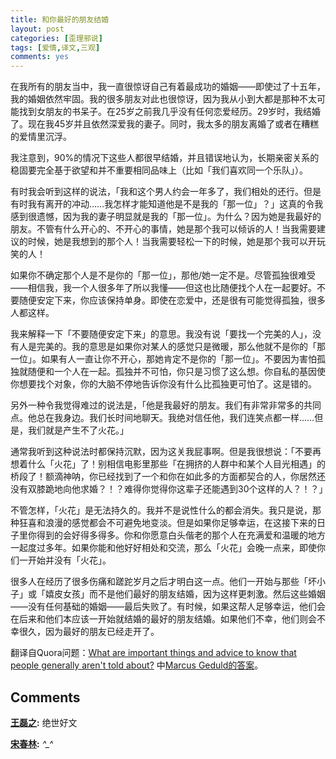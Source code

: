 ```yaml
---
title: 和你最好的朋友结婚
layout: post
categories: [歪理邪说]
tags: [爱情,译文,三观]
comments: yes
---
```


在我所有的朋友当中，我一直很惊讶自己有着最成功的婚姻——即使过了十五年，我的婚姻依然牢固。我的很多朋友对此也很惊讶，因为我从小到大都是那种不太可能找到女朋友的书呆子。在25岁之前我几乎没有任何恋爱经历。29岁时，我结婚了。现在我45岁并且依然深爱我的妻子。同时，我太多的朋友离婚了或者在糟糕的爱情里沉浮。

我注意到，90%的情况下这些人都很早结婚，并且错误地认为，长期亲密关系的稳固要完全基于欲望和并不重要相同品味上（比如「我们喜欢同一个乐队」）。

有时我会听到这样的说法，「我和这个男人约会一年多了，我们相处的还行。但是有时我有离开的冲动……我怎样才能知道他是不是我的「那一位」？」这真的令我感到很遗憾，因为我的妻子明显就是我的「那一位」。为什么？因为她是我最好的朋友。不管有什么开心的、不开心的事情，她是那个我可以倾诉的人！当我需要建议的时候，她是我想到的那个人！当我需要轻松一下的时候，她是那个我可以开玩笑的人！

如果你不确定那个人是不是你的「那一位」，那他/她一定不是。尽管孤独很难受——相信我，我一个人很多年了所以我懂——但这也比随便找个人在一起要好。不要随便安定下来，你应该保持单身。即使在恋爱中，还是很有可能觉得孤独，很多人都这样。

我来解释一下「不要随便安定下来」的意思。我没有说「要找一个完美的人」，没有人是完美的。我的意思是如果你对某人的感觉只是微暖，那么他就不是你的「那一位」。如果有人一直让你不开心，那她肯定不是你的「那一位」。不要因为害怕孤独就随便和一个人在一起。孤独并不可怕，你只是习惯了这么想。你自私的基因使你想要找个对象，你的大脑不停地告诉你没有什么比孤独更可怕了。这是错的。

另外一种令我觉得难过的说法是，「他是我最好的朋友。我们有非常非常多的共同点。他总在我身边。我们长时间地聊天。我绝对信任他，我们连笑点都一样……但是，我们就是产生不了火花。」

通常我听到这种说法时都保持沉默，因为这关我屁事啊。但是我很想说：「不要再想着什么「火花」了！别相信电影里那些「在拥挤的人群中和某个人目光相遇」的桥段了！额滴神呐，你已经找到了一个和你在如此多的方面都契合的人，你居然还没有双膝跪地向他求婚？！？难得你觉得你这辈子还能遇到30个这样的人？！？」

不管怎样，「火花」是无法持久的。我并不是说性什么的都会消失。我只是说，那种狂喜和浪漫的感觉都会不可避免地变淡。但是如果你足够幸运，在这接下来的日子里你得到的会好得多得多。你和你愿意白头偕老的那个人在充满爱和温暖的地方一起度过多年。如果你能和他好好相处和交流，那么「火花」会晚一点来，即使你们一开始并没有「火花」。

很多人在经历了很多伤痛和蹉跎岁月之后才明白这一点。他们一开始与那些「坏小子」或「嬉皮女孩」而不是他们最好的朋友结婚，因为这样更刺激。然后这些婚姻——没有任何基础的婚姻——最后失败了。有时候，如果这帮人足够幸运，他们会在后来和他们本应该一开始就结婚的最好的朋友结婚。如果他们不幸，他们则会不幸很久，因为最好的朋友已经走开了。

翻译自Quora问题：[What are important things and advice to know that people generally aren't told about?](http://www.quora.com/Life-Lessons/What-are-important-things-and-advice-to-know-that-people-generally-arent-told-about) 中[Marcus Geduld的答案](http://www.quora.com/Life-Lessons/What-are-important-things-and-advice-to-know-that-people-generally-arent-told-about/answer/Marcus-Geduld?srid=5xHX&share=1)。

## Comments

**[王磊之](#222 "2014-05-04 21:40:38"):** 绝世好文

**[宋春林](#223 "2014-05-04 21:42:00"):** *^_^*

